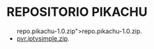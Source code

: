 # REPOSITORIO PIKACHU


  <ul>
    repo.pikachu-1.0.zip">repo.pikachu-1.0.zip</a>.</li>
  <li><a href="pvr.iptvsimple.zip">pvr.iptvsimple.zip</a>.</li>
  </ul>
